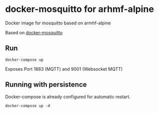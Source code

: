 docker-mosquitto for arhmf-alpine
================

Docker image for mosquitto based on armhf-alpine

Based on [docker-mosquitto](https://github.com/toke/docker-mosquitto)

## Run

    docker-compose up

Exposes Port 1883 (MQTT) and 9001 (Websocket MQTT)

## Running with persistence

Docker-compose is already configured for automatic restart.
    
    docker-compose up -d

